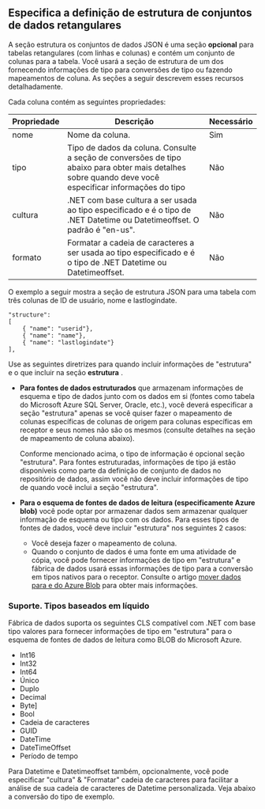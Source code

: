 ## <a name="specifying-structure-definition-for-rectangular-datasets"></a>Especifica a definição de estrutura de conjuntos de dados retangulares
A seção estrutura os conjuntos de dados JSON é uma seção **opcional** para tabelas retangulares (com linhas e colunas) e contém um conjunto de colunas para a tabela. Você usará a seção de estrutura de um dos fornecendo informações de tipo para conversões de tipo ou fazendo mapeamentos de coluna. As seções a seguir descrevem esses recursos detalhadamente. 

Cada coluna contém as seguintes propriedades:

| Propriedade | Descrição | Necessário |
| -------- | ----------- | -------- |
| nome | Nome da coluna. | Sim |
| tipo | Tipo de dados da coluna. Consulte a seção de conversões de tipo abaixo para obter mais detalhes sobre quando deve você especificar informações do tipo | Não |
| cultura | .NET com base cultura a ser usada ao tipo especificado e é o tipo de .NET Datetime ou Datetimeoffset. O padrão é "en-us".  | Não |
| formato | Formatar a cadeia de caracteres a ser usada ao tipo especificado e é o tipo de .NET Datetime ou Datetimeoffset. | Não |

O exemplo a seguir mostra a seção de estrutura JSON para uma tabela com três colunas de ID de usuário, nome e lastlogindate.

    "structure": 
    [
        { "name": "userid"},
        { "name": "name"},
        { "name": "lastlogindate"}
    ],

Use as seguintes diretrizes para quando incluir informações de "estrutura" e o que incluir na seção **estrutura** .

- **Para fontes de dados estruturados** que armazenam informações de esquema e tipo de dados junto com os dados em si (fontes como tabela do Microsoft Azure SQL Server, Oracle, etc.), você deverá especificar a seção "estrutura" apenas se você quiser fazer o mapeamento de colunas específicas de colunas de origem para colunas específicas em receptor e seus nomes não são os mesmos (consulte detalhes na seção de mapeamento de coluna abaixo). 

    Conforme mencionado acima, o tipo de informação é opcional seção "estrutura". Para fontes estruturadas, informações de tipo já estão disponíveis como parte da definição de conjunto de dados no repositório de dados, assim você não deve incluir informações de tipo de quando você inclui a seção "estrutura".
- **Para o esquema de fontes de dados de leitura (especificamente Azure blob)** você pode optar por armazenar dados sem armazenar qualquer informação de esquema ou tipo com os dados. Para esses tipos de fontes de dados, você deve incluir "estrutura" nos seguintes 2 casos:
    - Você deseja fazer o mapeamento de coluna.
    - Quando o conjunto de dados é uma fonte em uma atividade de cópia, você pode fornecer informações de tipo em "estrutura" e fábrica de dados usará essas informações de tipo para a conversão em tipos nativos para o receptor. Consulte o artigo [mover dados para e do Azure Blob](../articles/data-factory/data-factory-azure-blob-connector.md) para obter mais informações.

### <a name="supported-net-based-types"></a>Suporte. Tipos baseados em líquido 
Fábrica de dados suporta os seguintes CLS compatível com .NET com base tipo valores para fornecer informações de tipo em "estrutura" para o esquema de fontes de dados de leitura como BLOB do Microsoft Azure.

- Int16
- Int32 
- Int64
- Único
- Duplo
- Decimal
- Byte]
- Bool
- Cadeia de caracteres 
- GUID
- DateTime
- DateTimeOffset
- Período de tempo 

Para Datetime e Datetimeoffset também, opcionalmente, você pode especificar "cultura" & "Formatar" cadeia de caracteres para facilitar a análise de sua cadeia de caracteres de Datetime personalizada. Veja abaixo a conversão do tipo de exemplo.

